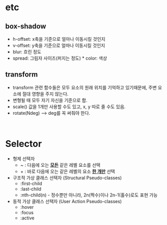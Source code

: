 # etc

## box-shadow

- h-offset: x축을 기준으로 얼마나 이동시킬 것인지
- v-offset: y축을 기준으로 얼마나 이동시킬 것인지
- blur: 흐린 정도
- spread: 그림자 사이즈(퍼지는 정도) \* color: 색상

## transform

- transform 관련 함수들은 모두 요소의 원래 위치를 기억하고 있기때문에, 주변 요소에 절대 영향을 주지 않는다.
- 변형될 때 모두 자기 자신을 기준으로 함.
- scale() 값을 1개만 사용할 수도 있고, x, y 따로 줄 수도 있음.
- rotate(Ndeg) --> deg를 꼭 써줘야 한다.

<br>

# Selector

- 형제 선택자
  - ~ : 다음에 오는 **<u>모든</u>** 같은 레벨 요소를 선택
  - \+ : 바로 다음에 오는 같은 레벨의 요소 **<u>한 개만</u>** 선택
- 구조적 가상 클래스 선택자 (Structural Pseudo-classes)
  - :first-child
  - :last-child
  - :nth-child(n) - 정수뿐만 아니라, 2n(짝수)이나 2n-1(홀수)로도 표현 가능
- 동적 가상 클래스 선택자 (User Action Pseudo-classes)
  - :hover
  - :focus
  - :active
